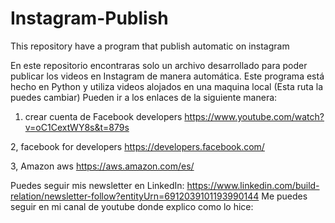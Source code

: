 # Instagram-Publish
This repository have a program that publish automatic on instagram

En este repositorio encontraras solo un archivo desarrollado para poder publicar los videos en Instagram de manera automática. Este programa está hecho en Python y utiliza videos alojados en una maquina local (Esta ruta la puedes cambiar)
Pueden ir a los enlaces de la siguiente manera:

1. crear cuenta de Facebook developers 
https://www.youtube.com/watch?v=oC1CextWY8s&t=879s

2, facebook for developers
https://developers.facebook.com/

3, Amazon aws
https://aws.amazon.com/es/


Puedes seguir mis newsletter en LinkedIn: https://www.linkedin.com/build-relation/newsletter-follow?entityUrn=6912039101193990144
Me puedes seguir en mi canal de youtube donde explico como lo hice:

